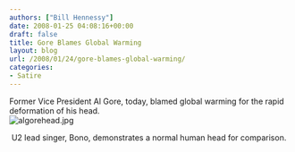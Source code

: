 ```yaml
---
authors: ["Bill Hennessy"]
date: 2008-01-25 04:08:16+00:00
draft: false
title: Gore Blames Global Warming
layout: blog
url: /2008/01/24/gore-blames-global-warming/
categories:
- Satire
---
```


Former Vice President Al Gore, today, blamed global warming for the rapid deformation of his head.  
![algorehead.jpg](https://hennessysview.com/wp-content/uploads/2008/01/algorehead.jpg)
  
 U2 lead singer, Bono, demonstrates a normal human head for comparison. 
